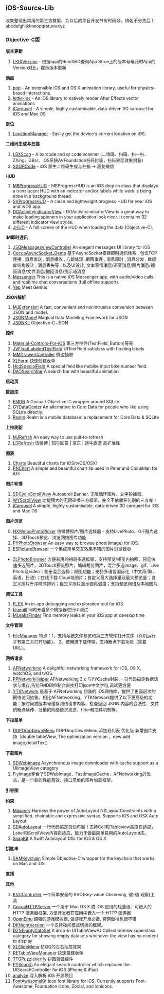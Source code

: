## iOS-Source-Lib
收集整理出常用的第三方框架，为以后的项目开发节省时间😄。排名不分先后！  
abcdefghijklmnopqrstuvwxyz

### Objective-C版

**版本更新**

1. [LKUIVersion]() - 根据app的BundleID查询App Stroe上的版本号与此时App的Version对比，提示版本更新

**动画**

1. [pop](https://github.com/facebook/pop) - An extensible iOS and OS X animation library, useful for physics-based interactions.
2. [lottie-ios](https://github.com/airbnb/lottie-ios) - An iOS library to natively render After Effects vector animations
3. [iCarousel](https://github.com/nicklockwood/iCarousel) - A simple, highly customisable, data-driven 3D carousel for iOS and Mac OS

**定位**

1. [LocationManager](https://github.com/intuit/LocationManager) - Easily get the device's current location on iOS.


**二维码生成与扫描**

1. [LBXScan](https://github.com/MxABC/LBXScan) - A barcode and qr code scanner (二维码、扫码、扫一扫、ZXing、ZBar、iOS系统AVFoundation扫码封装，扫码界面效果封装)
2. [SGQRCode](https://github.com/kingsic/SGQRCode) - iOS 原生二维码生成与扫描 -> 高仿微信

**HUD**

1. [MBProgressHUD](https://github.com/jdg/MBProgressHUD) - MBProgressHUD is an iOS drop-in class that displays a translucent HUD with an indicator and/or labels while work is being done in a background thread.
2. [SVProgressHUD](https://github.com/SVProgressHUD/SVProgressHUD) - A clean and lightweight progress HUD for your iOS and tvOS app.
3. [DGActivityIndicatorView](https://github.com/gontovnik/DGActivityIndicatorView) - DGActivityIndicatorView is a great way to make loading spinners in your application look nicer. It contains 32 different indicator view styles.
4. [JHUD](https://github.com/Jinxiansen/JHUD) - A full screen of the HUD when loading the data (Objective-C).

**IM即时通讯**

1. [JSQMessagesViewController](https://github.com/jessesquires/JSQMessagesViewController) An elegant messages UI library for iOS
2. [CocoaAsyncSocket_Demo](https://github.com/coderMyy/CocoaAsyncSocket_Demo) 基于AsyncSocket搭建即时通讯体系 . 包含TCP连接 , 消息发送 , 消息接收 , 心跳处理 ,断网重连 , 消息超时 , 消息分发 , 数据库结构设计 , 消息丢失等 . 以及UI设计, 文本表情消息/语音消息/图片消息/视频消息/文件消息/撤回消息/提示语消息
3. [Messenger](https://github.com/relatedcode/Messenger) This is a native iOS Messenger app, with audio/video calls and realtime chat conversations (full offline support).
4. [Yep](https://github.com/CatchChat/Yep) Meet Genius 

**JSON解析**

1. [MJExtension](https://github.com/CoderMJLee/MJExtension) A fast, convenient and nonintrusive conversion between JSON and model.
2. [JSONModel](https://github.com/jsonmodel/jsonmodel) Magical Data Modeling Framework for JSON
3. [JSONKit](https://github.com/johnezang/JSONKit) Objective-C JSON

**控件**

1. [Material-Controls-For-iOS](https://github.com/fpt-software/Material-Controls-For-iOS/) 第三方控件(TextField, Button)等等
2. [JVFloatLabeledTextField](https://github.com/jverdi/JVFloatLabeledTextField) UITextField subclass with floating labels
3. [MMDrawerController](https://github.com/mutualmobile/MMDrawerController) 侧边抽屉
4. [XLForm](https://github.com/xmartlabs/XLForm) 快速创建表单
5. [HcdSpecialField](https://github.com/Jvaeyhcd/HcdSpecialField) A special field like mobike input bike number field.
6. [DAOSearchBar](https://github.com/daoseng33/DAOSearchBar) A search bar with beautiful animation


**启动页**

**数据库**  

1. [FMDB](https://github.com/ccgus/fmdb) A Cocoa / Objective-C wrapper around SQLite
2. [GYDataCenter](https://github.com/Zepo/GYDataCenter) An alternative to Core Data for people who like using SQLite directly.
3. [Realm](https://github.com/realm/realm-cocoa) Realm is a mobile database: a replacement for Core Data & SQLite

**上拉刷新**

1. [MJRefrsh](https://github.com/CoderMJLee/MJRefresh) An easy way to use pull-to-refresh
2. [LDRefresh](https://github.com/SNTD/LDRefresh) 仿微博 | 知乎回答 | 京东 | 途牛旅游 高扩展性

**图表**

1. [Charts](https://github.com/danielgindi/Charts) Beautiful charts for iOS/tvOS/OSX!
2. [PNChart](https://github.com/kevinzhow/PNChart) A simple and beautiful chart lib used in Piner and CoinsMan for iOS

**图片轮播**

1. [SDCycleScrollView](https://github.com/gsdios/SDCycleScrollView) Autoscroll Banner. 无限循环图片、文字轮播器。
2. [WYScrollView](https://github.com/Jacke-xu/WYScrollView) 功能强大的无限轮播三方框架，完全不依赖任何别的三方库！
3. [iCarousel](https://github.com/nicklockwood/iCarousel) A simple, highly customisable, data-driven 3D carousel for iOS and Mac OS

**图片浏览**

0. [HXWeiboPhotoPicker](https://github.com/LoveZYForever/HXWeiboPhotoPicker) 仿微博照片/图片选择器 - 支持LivePhoto、GIF图片选择、3DTouch预览、浏览网络图片功能
1. [PYPhotoBrowser](https://github.com/iphone5solo/PYPhotoBrowser) An easy way to browse photo(image) for iOS.
2. [ESPictureBrowser](https://github.com/EnjoySR/ESPictureBrowser) 一个集成简单交互效果不错的图片浏览器😄
* [ZLPhotoBrowser](https://github.com/longitachi/ZLPhotoBrowser) 方便易用的相册多选框架，支持预览/相册内拍照、预览快速多选照片，3DTouch预览照片，编辑裁剪图片，混合多选image、gif、Live Photo及video；相册混合选择；原图功能；支持多语言国际化（中文简/繁，英语，日语）；在线下载iCloud端图片；自定义最大选择量及最大预览量；自定义照片升序降序排列；自定义照片显示圆角弧度；支持预览网络及本地图片

**调试工具**

1. [FLEX](https://github.com/Flipboard/FLEX) An in-app debugging and exploration tool for iOS
2. [bluepill](https://github.com/linkedin/bluepill) 同时开启多个模拟器进行UI测试
3. [MLeaksFinder](https://github.com/Zepo/MLeaksFinder) Find memory leaks in your iOS app at develop time


**文件管理**

1. [FileManager](https://github.com/Kssss/FileManager)  特点：1、支持系统文件预览和第三方软件打开文件（真机运行才有第三方打开功能）。 2、使用流下载传输，支持断点下载功能（需要URL）。

**网络请求**

1. [AFNetworking](https://github.com/AFNetworking/AFNetworking) A delightful networking framework for iOS, OS X, watchOS, and tvOS. 
2. [PPNetworkHelper](https://github.com/jkpang/PPNetworkHelper) AFNetworking 3.x 与YYCache封装,一句代码搞定数据请求与缓存,告别FMDB!控制台直接打印json中文字符,调试更方便
3. [YTKNetwork](https://github.com/yuantiku/YTKNetwork)  是基于 AFNetworking 封装的 iOS网络库，提供了更高层次的网络访问抽象。相比AFNetworking，YTKNetwork提供了以下更高级的功能：按时间或版本号缓存网络请求内容、检查返回 JSON 内容的合法性、文件的断点续传、批量的网络请求发送、filter和插件机制等。

**下拉菜单**  

1. [DOPDropDownMenu](https://github.com/12207480/DOPDropDownMenu-Enhanced) DOPDropDownMenu 添加双列表 优化版 新增图片支持（double tableView, The optimization version ，new add image,detailText）


**下载图片**

1. [SDWebImage](https://github.com/rs/SDWebImage) Asynchronous image downloader with cache support as a UIImageView category
3. [FlyImage]()整合了SDWebImage、FastImageCache，AFNetworking的优点，是一个新的性能高效、接口简单的图片加载框架。

**引导图**

**约束**

1. [Masonry](https://github.com/SnapKit/Masonry) Harness the power of AutoLayout NSLayoutConstraints with a simplified, chainable and expressive syntax. Supports iOS and OSX Auto Layout
2. [SDAutoLayout](https://github.com/gsdios/SDAutoLayout) 一行代码搞定自动布局！支持Cell和Tableview高度自适应，Label和ScrollView内容自适应，致力于做最简单易用的AutoLayout库。
3. [SnapKit](https://github.com/SnapKit/SnapKit) A Swift Autolayout DSL for iOS & OS X 

**钥匙串**  

1. [SAMKeychain](https://github.com/soffes/SAMKeychain) Simple Objective-C wrapper for the keychain that works on Mac and iOS


**直播**




**其他**  

1. [KVOController](https://github.com/facebook/KVOController) 一个简单安全的 KVO(Key-value Observing, 键-值 观察)工具
2. [CocoaHTTPServer](https://github.com/robbiehanson/CocoaHTTPServer) 一个用于 Mac OS X 或 iOS 应用的轻量级、可嵌入的HTTP 服务器框架, 方便开发者在应用中嵌入一个 HTTP 服务器
3. [OpenEmu](https://github.com/OpenEmu/OpenEmu) 超强的游戏模拟器, 做游戏开发必备, 官网做得也很不错
4. [DKNightVersion](https://github.com/Draveness/DKNightVersion) 一个支持夜间模式切换的框架。
5. [DZNEmptyDataSet](https://github.com/dzenbot/DZNEmptyDataSet) A drop-in UITableView/UICollectionView superclass category for showing empty datasets whenever the view has no content to display
6. [XLSlideMenu](https://github.com/mengxianliang/XLSlideMenu) 仿QQ的左右抽屉效果
7. [RETableViewManager](https://github.com/romaonthego/RETableViewManager) 快速搭建表单
8. [TTGPuzzleVerify](https://github.com/zekunyan/TTGPuzzleVerify) 拼图验证控件
9. [PYSearch](https://github.com/iphone5solo/PYSearch) An elegant search controller which replaces the UISearchController for iOS (iPhone & iPad) 
10. [analyze](https://github.com/Draveness/analyze) 深入解析 iOS 开源项目
11. [FontAwesomeKit](https://github.com/PrideChung/FontAwesomeKit) Icon font library for iOS. Currently supports Font-Awesome, Foundation icons, Zocial, and ionicons.











